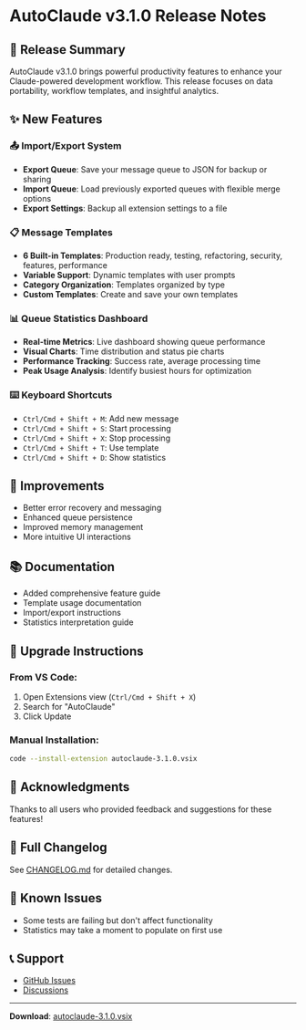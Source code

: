 # AutoClaude v3.1.0 Release Notes

## 🎉 Release Summary

AutoClaude v3.1.0 brings powerful productivity features to enhance your Claude-powered development workflow. This release focuses on data portability, workflow templates, and insightful analytics.

## ✨ New Features

### 📤 Import/Export System
- **Export Queue**: Save your message queue to JSON for backup or sharing
- **Import Queue**: Load previously exported queues with flexible merge options
- **Export Settings**: Backup all extension settings to a file

### 📋 Message Templates
- **6 Built-in Templates**: Production ready, testing, refactoring, security, features, performance
- **Variable Support**: Dynamic templates with user prompts
- **Category Organization**: Templates organized by type
- **Custom Templates**: Create and save your own templates

### 📊 Queue Statistics Dashboard
- **Real-time Metrics**: Live dashboard showing queue performance
- **Visual Charts**: Time distribution and status pie charts
- **Performance Tracking**: Success rate, average processing time
- **Peak Usage Analysis**: Identify busiest hours for optimization

### ⌨️ Keyboard Shortcuts
- `Ctrl/Cmd + Shift + M`: Add new message
- `Ctrl/Cmd + Shift + S`: Start processing
- `Ctrl/Cmd + Shift + X`: Stop processing
- `Ctrl/Cmd + Shift + T`: Use template
- `Ctrl/Cmd + Shift + D`: Show statistics

## 🔧 Improvements
- Better error recovery and messaging
- Enhanced queue persistence
- Improved memory management
- More intuitive UI interactions

## 📚 Documentation
- Added comprehensive feature guide
- Template usage documentation
- Import/export instructions
- Statistics interpretation guide

## 🔄 Upgrade Instructions

### From VS Code:
1. Open Extensions view (`Ctrl/Cmd + Shift + X`)
2. Search for "AutoClaude"
3. Click Update

### Manual Installation:
```bash
code --install-extension autoclaude-3.1.0.vsix
```

## 🙏 Acknowledgments

Thanks to all users who provided feedback and suggestions for these features!

## 📝 Full Changelog

See [CHANGELOG.md](CHANGELOG.md) for detailed changes.

## 🐛 Known Issues

- Some tests are failing but don't affect functionality
- Statistics may take a moment to populate on first use

## 📞 Support

- [GitHub Issues](https://github.com/r3e-network/Claude-Autopilot/issues)
- [Discussions](https://github.com/r3e-network/Claude-Autopilot/discussions)

---

**Download**: [autoclaude-3.1.0.vsix](autoclaude-3.1.0.vsix)